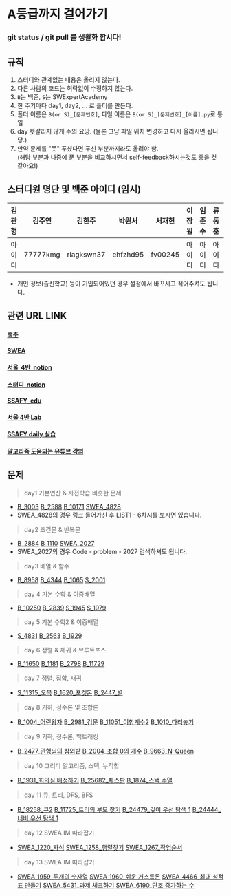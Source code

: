 #  A등급까지 걸어가기

### git status / git pull 를 생활화 합시다!

## 규칙
1. 스터디와 관계없는 내용은 올리지 않는다.
2. 다른 사람의 코드는 허락없이 수정하지 않는다.
3. `B`는 백준, `S`는 SWExpertAcademy 
4. 한 주기마다 day1, day2, ... 로 폴더를 만든다.
5. 폴더 이름은 `B(or S)_[문제번호]`, 파일 이름은 `B(or S)_[문제번호]_[이름].py`로 통일
6. day 헷갈리지 않게 주의 요망. (물론 그냥 파일 위치 변경하고 다시 올리시면 됩니당.)
7. 만약 문제를 "못" 푸셨다면 푸신 부분까지라도 올려야 함.<br>
  (해당 부분과 나중에 푼 부분을 비교하시면서 self-feedback하시는것도 좋을 것 같아요!)

## 스터디원 명단 및 백준 아이디 (임시)
|김관형|김주연|김한주|박원서|서재현|이장원|임준수|류동훈|윤지현|
|:---:|:---:|:---:|:---:|:---:|:---:|:---:|:---:|:---:|
|아이디|77777kmg|rlagkswn37|ehfzhd95|fv00245|아이디|아이디|아이디|아이디|
- 개인 정보(출신학교) 등이 기입되어있던 경우 설정에서 바꾸시고 적어주셔도 됩니다.

  
## 관련 URL LINK
#### [백준](https://www.acmicpc.net/)
#### [SWEA](https://swexpertacademy.com/main/main.do)
#### [서울_4반_notion](https://www.notion.so/hg-edu/4-08695be2b177463ea947c74f81ee8f49)
#### [스터디_notion](https://www.notion.so/34a5043cb73440378a1015001f705846?v=49e3512734994ce6b2c41f01a9706f9a)
#### [SSAFY_edu](https://edu.ssafy.com/)
#### [서울 4반 Lab](https://lab.ssafy.com/s09/a04)
#### [SSAFY daily 실습](https://project.ssafy.com/home)
#### [알고리즘 도움되는 유튜브 강의](https://www.youtube.com/watch?v=2zjoKjt97vQ&list=PLRx0vPvlEmdAghTr5mXQxGpHjWqSz0dgC&index=1)
  
## 문제
> day1 기본연산 & 사전학습 비슷한 문제
- [B_3003](https://www.acmicpc.net/problem/3003) [B_2588](https://www.acmicpc.net/problem/2588) [B_10171](https://www.acmicpc.net/problem/10171) [SWEA_4828](https://swexpertacademy.com/main/learn/course/subjectList.do?courseId=AVuPDN86AAXw5UW6)
- SWEA_4828의 경우 링크 들어가신 후 LIST1 - 6차시를 보시면 있습니다.
> day2 조건문 & 반복문
- [B_2884](https://www.acmicpc.net/problem/2884) [B_1110](https://www.acmicpc.net/problem/1110) [SWEA_2027](https://swexpertacademy.com/main/code/problem/problemList.do?contestProbId=&categoryId=&categoryType=&problemTitle=2027&orderBy=FIRST_REG_DATETIME&selectCodeLang=ALL&select-1=&pageSize=10&pageIndex=1)
- SWEA_2027의 경우 Code - problem - 2027 검색하셔도 됩니다.
> day3 배열 & 함수
- [B_8958](https://www.acmicpc.net/problem/8958) [B_4344](https://www.acmicpc.net/problem/4344) [B_1065](https://www.acmicpc.net/problem/1065) [S_2001](https://swexpertacademy.com/main/code/problem/problemDetail.do?problemLevel=2&contestProbId=AV5PzOCKAigDFAUq&categoryId=AV5PzOCKAigDFAUq&categoryType=CODE&problemTitle=&orderBy=FIRST_REG_DATETIME&selectCodeLang=ALL&select-1=2&pageSize=10&pageIndex=1)
> day 4 기본 수학 & 이중배열
- [B_10250](https://www.acmicpc.net/problem/10250) [B_2839](https://www.acmicpc.net/problem/2839) [S_1945](https://swexpertacademy.com/main/code/problem/problemDetail.do?problemLevel=2&contestProbId=AV5Pl0Q6ANQDFAUq&categoryId=AV5Pl0Q6ANQDFAUq&categoryType=CODE&problemTitle=&orderBy=FIRST_REG_DATETIME&selectCodeLang=ALL&select-1=2&pageSize=10&pageIndex=2) [S_1979](https://swexpertacademy.com/main/code/problem/problemDetail.do?problemLevel=2&contestProbId=AV5PuPq6AaQDFAUq&categoryId=AV5PuPq6AaQDFAUq&categoryType=CODE&problemTitle=&orderBy=FIRST_REG_DATETIME&selectCodeLang=ALL&select-1=2&pageSize=10&pageIndex=1)
> day 5 기본 수학2 & 이중배열
- [S_4831](https://swexpertacademy.com/main/learn/course/subjectDetail.do?courseId=AVuPDN86AAXw5UW6&subjectId=AWOVFCzaqeUDFAWg) [B_2563](https://www.acmicpc.net/problem/2563) [B_1929](https://www.acmicpc.net/problem/1929)
> day 6 정렬 & 재귀 & 브루트포스
- [B_11650](https://www.acmicpc.net/problem/11650) [B_1181](https://www.acmicpc.net/problem/1181) [B_2798](https://www.acmicpc.net/problem/2798) [B_11729](https://www.acmicpc.net/problem/11729)
> day 7 정렬, 집합, 재귀
- [S_11315_오목](https://swexpertacademy.com/main/code/problem/problemDetail.do?contestProbId=AXaSUPYqPYMDFASQ&categoryId=AXaSUPYqPYMDFASQ&categoryType=CODE&problemTitle=11315&orderBy=FIRST_REG_DATETIME&selectCodeLang=ALL&select-1=&pageSize=10&pageIndex=1) [B_1620_포켓몬](https://www.acmicpc.net/problem/1620) [B_2447_별](https://www.acmicpc.net/problem/2447)
> day 8 기하, 정수론 및 조합론
- [B_1004_어린왕자](https://www.acmicpc.net/problem/1004) [B_2981_검문](https://www.acmicpc.net/problem/2981) [B_11051_이항계수2](https://www.acmicpc.net/problem/11051) [B_1010_다리놓기](https://www.acmicpc.net/problem/1010)
> day 9 기하, 정수론, 백트래킹
- [B_2477_관형님의 참외밭](https://www.acmicpc.net/problem/2477) [B_2004_조합 0의 개수](https://www.acmicpc.net/problem/2004) [B_9663_N-Queen](https://www.acmicpc.net/problem/9663)
> day 10 그리디 알고리즘, 스택, 누적합  
- [B_1931_회의실 배정하기](https://www.acmicpc.net/problem/1931) [B_25682_체스판](https://www.acmicpc.net/problem/25682) [B_1874_스택 수열](https://www.acmicpc.net/problem/1874)
> day 11 큐, 트리, DFS, BFS
- [B_18258_큐2](https://www.acmicpc.net/problem/18258) [B_11725_트리의 부모 찾기](https://www.acmicpc.net/problem/11725) [B_24479_깊이 우선 탐색 1](https://www.acmicpc.net/problem/24479) [B_24444_너비 우선 탐색 1](https://www.acmicpc.net/problem/24444)
> day 12 SWEA IM 따라잡기
- [SWEA_1220_자석](https://swexpertacademy.com/main/code/problem/problemDetail.do?contestProbId=AV14hwZqABsCFAYD) [SWEA_1258_행렬찾기](https://swexpertacademy.com/main/code/problem/problemDetail.do?contestProbId=AV18LoAqItcCFAZN) [SWEA_1267_작업순서](https://swexpertacademy.com/main/code/problem/problemDetail.do?contestProbId=AV18TrIqIwUCFAZN)
> day 13 SWEA IM 따라잡기
- [SWEA_1959_두개의 숫자열](https://swexpertacademy.com/main/code/problem/problemDetail.do?contestProbId=AV5PpoFaAS4DFAUq) [SWEA_1960_쉬운 거스름돈](https://swexpertacademy.com/main/code/problem/problemDetail.do?contestProbId=AV5PsIl6AXIDFAUq) [SWEA_4466_최대 성적표 만들기](https://swexpertacademy.com/main/code/problem/problemDetail.do?contestProbId=AWOUfCJ6qVMDFAWg) [SWEA_5431_과제 체크하기](https://swexpertacademy.com/main/code/problem/problemDetail.do?contestProbId=AWVl3rWKDBYDFAXm) [SWEA_6190_단조 증가하는 수](https://swexpertacademy.com/main/code/problem/problemDetail.do?contestProbId=AWcPjEuKAFgDFAU4)
